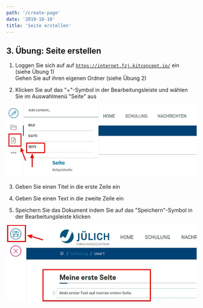 ```yaml
---
path: '/create-page'
date: '2019-10-10'
title: 'Seite erstellen'
---
```


## 3. Übung: Seite erstellen

1. Loggen Sie sich auf auf <a href="https://internet.fzj.kitconcept.io/"> `https://internet.fzj.kitconcept.io/`</a> ein <br/> (siehe Übung 1) <br/>
   Gehen Sie auf ihren eigenen Ordner (siehe Übung 2)

2. Klicken Sie auf das "+"-Symbol in der Bearbeitungsleiste und wählen Sie im Auswahlmenü "Seite" aus

![createpage](createpage.png)

3. Geben Sie einen Titel in die erste Zeile ein

4. Geben Sie einen Text in die zweite Zeile ein

5. Speichern Sie das Dokument indem Sie auf das "Speichern"-Symbol in der Bearbeitungsleiste klicken

![savepage](savepage.png)
